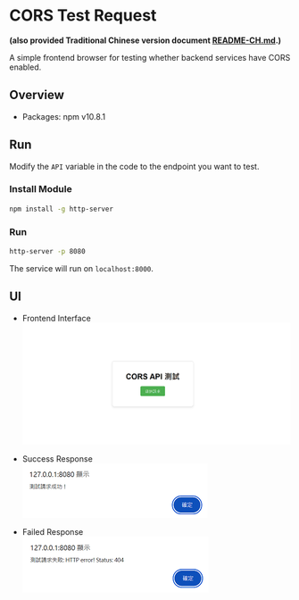 # CORS Test Request  

**(also provided Traditional Chinese version document [README-CH.md](README-CH.md).)**

A simple frontend browser for testing whether backend services have CORS enabled.  



## Overview  
- Packages: npm v10.8.1  



## Run  

Modify the `API` variable in the code to the endpoint you want to test.  

### Install Module  
```bash
npm install -g http-server
```  

### Run  
```bash
http-server -p 8080
```  

The service will run on `localhost:8000`.  



## UI  

- Frontend Interface  
![ui](ui.png)  

- Success Response  
![success](success.png)  

- Failed Response  
![failed](failed.png)  
